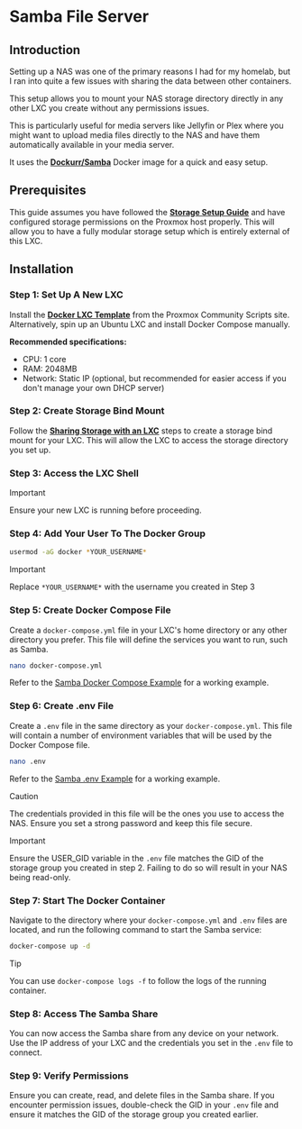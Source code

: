 # Samba File Server

## Introduction

Setting up a NAS was one of the primary reasons I had for my homelab, but I ran into quite a few issues with sharing the data between other containers.

This setup allows you to mount your NAS storage directory directly in any other LXC you create without any permissions issues. 

This is particularly useful for media servers like Jellyfin or Plex where you might want to upload media files directly to the NAS and have them automatically available in your media server.

It uses the **[Dockurr/Samba](https://github.com/dockur/samba)** Docker image for a quick and easy setup.

## Prerequisites

This guide assumes you have followed the **[Storage Setup Guide](../storage/readme.md)** and have configured storage permissions on the Proxmox host properly. This will allow you to have a fully modular storage setup which is entirely external of this LXC.

## Installation

### Step 1: Set Up A New LXC

Install the **[Docker LXC Template](https://community-scripts.github.io/ProxmoxVE/scripts?id=docker)** from the Proxmox Community Scripts site. Alternatively, spin up an Ubuntu LXC and install Docker Compose manually.

**Recommended specifications:**
- CPU: 1 core
- RAM: 2048MB
- Network: Static IP (optional, but recommended for easier access if you don't manage your own DHCP server)

### Step 2: Create Storage Bind Mount
Follow the **[Sharing Storage with an LXC](../storage/readme.md#sharing-storage-with-an-lxc)** steps to create a storage bind mount for your LXC. This will allow the LXC to access the storage directory you set up.

### Step 3: Access the LXC Shell
> [!IMPORTANT]
> Ensure your new LXC is running before proceeding.

### Step 4: Add Your User To The Docker Group
```bash
usermod -aG docker *YOUR_USERNAME*
```
> [!IMPORTANT]
> Replace `*YOUR_USERNAME*` with the username you created in Step 3

### Step 5: Create Docker Compose File
Create a `docker-compose.yml` file in your LXC's home directory or any other directory you prefer. This file will define the services you want to run, such as Samba.

```bash
nano docker-compose.yml
```

Refer to the [Samba Docker Compose Example](../smb-nas/docker-compose.yml) for a working example.

### Step 6: Create .env File
Create a `.env` file in the same directory as your `docker-compose.yml`. This file will contain a number of environment variables that will be used by the Docker Compose file.

```bash
nano .env
```

Refer to the [Samba .env Example](../smb-nas/.env) for a working example.

> [!CAUTION]
> The credentials provided in this file will be the ones you use to access the NAS. Ensure you set a strong password and keep this file secure.

> [!IMPORTANT]
> Ensure the USER_GID variable in the `.env` file matches the GID of the storage group you created in step 2. Failing to do so will result in your NAS being read-only.

### Step 7: Start The Docker Container
Navigate to the directory where your `docker-compose.yml` and `.env` files are located, and run the following command to start the Samba service:

```bash
docker-compose up -d
```

> [!TIP]
> You can use `docker-compose logs -f` to follow the logs of the running container.

### Step 8: Access The Samba Share
You can now access the Samba share from any device on your network. Use the IP address of your LXC and the credentials you set in the `.env` file to connect.

### Step 9: Verify Permissions
Ensure you can create, read, and delete files in the Samba share. If you encounter permission issues, double-check the GID in your `.env` file and ensure it matches the GID of the storage group you created earlier.